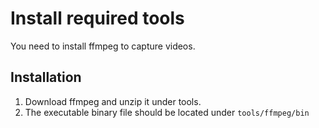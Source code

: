 # Install required tools

You need to install ffmpeg to capture videos.

## Installation

1. Download ffmpeg and unzip it under tools.
2. The executable binary file should be located under ```tools/ffmpeg/bin```
